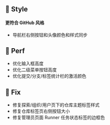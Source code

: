 ## 🌈 Style

#### 更符合 GitHub 风格

- 导航栏右侧按钮和头像颜色和样式同步

## 🎈 Perf

- 优化输入框高度
- 优化二级菜单按钮高度
- 优化提交/分支/标签统计栏的激活颜色


## 🐞 Fix

- 修复探索/组织/用户页下的仓库主题标签样式
- 修复仓库标签页右侧按钮大小
- 修复管理员页面 Runner 任务状态标签的边框色